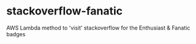 # stackoverflow-fanatic
AWS Lambda method to 'visit' stackoverflow for the Enthusiast &amp; Fanatic badges
